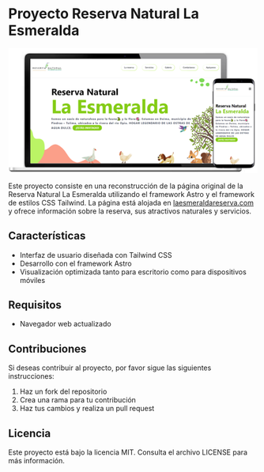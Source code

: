 # Proyecto Reserva Natural La Esmeralda
![Imagen del mockup](https://github.com/jveinti2/esmeralda-reservanatural/blob/master/public/Imagen1.png)

Este proyecto consiste en una reconstrucción de la página original de la Reserva Natural La Esmeralda utilizando el framework Astro y el framework de estilos CSS Tailwind. La página está alojada en [laesmeraldareserva.com](https://euphonious-tulumba-6228b5.netlify.app/)  y ofrece información sobre la reserva, sus atractivos naturales y servicios.

## Características
- Interfaz de usuario diseñada con Tailwind CSS
- Desarrollo con el framework Astro
- Visualización optimizada tanto para escritorio como para dispositivos móviles
## Requisitos
- Navegador web actualizado
## Contribuciones
Si deseas contribuir al proyecto, por favor sigue las siguientes instrucciones:

1. Haz un fork del repositorio
2. Crea una rama para tu contribución
3. Haz tus cambios y realiza un pull request

## Licencia
Este proyecto está bajo la licencia MIT. Consulta el archivo LICENSE para más información.
